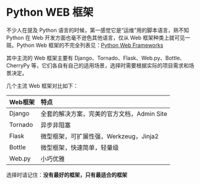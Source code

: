 # Python WEB 框架

不少人在提及 Python 语言的时候，第一感觉它是“运维”用的脚本语言，熟不知 Python 在 Web 开发方面也毫不逊色其他语言，仅从 Web 框架种类上就可见一斑。Python Web 框架的不完全列表见：[Python Web Frameworks](https://wiki.python.org/moin/WebFrameworks "WebFrameworks")

其中主流的 Web 框架主要有 Django、Tornado、Flask、Web.py、Bottle、CherryPy 等，它们各自有自己的适用场景，选择时需要根据实际的项目需求和场景决定。

几个主流 Web 框架对比如下：

| Web框架 | 特点 |
| :--- | :--- |
| Django | 全套的解决方案，完美的官方文档，Admin Site |
| Tornado | 异步非阻塞 |
| Flask | 微型框架，可扩展性强，Werkzeug，Jinja2 |
| Bottle | 微型框架，快速简单，轻量级 |
| Web.py | 小巧优雅 |

选择时请记住：**没有最好的框架，只有最适合的框架**


